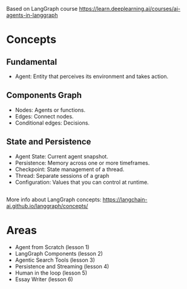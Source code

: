 Based on LangGraph course https://learn.deeplearning.ai/courses/ai-agents-in-langgraph

# Concepts
## Fundamental
- Agent: Entity that perceives its environment and takes action.
## Components Graph
- Nodes: Agents or functions.
- Edges: Connect nodes.
- Conditional edges: Decisions.
## State and Persistence
- Agent State: Current agent snapshot.
- Persistence: Memory across one or more timeframes.
- Checkpoint: State management of a thread.
- Thread: Separate sessions of a graph
- Configuration: Values that you can control at runtime.

##
More info about LangGraph concepts: https://langchain-ai.github.io/langgraph/concepts/

# Areas
- Agent from Scratch (lesson 1)
- LangGraph Components (lesson 2)
- Agentic Search Tools (lesson 3)
- Persistence and Streaming (lesson 4)
- Human in the loop (lesson 5)
- Essay Writer (lesson 6)